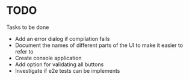 # TODO

Tasks to be done

* Add an error dialog if compilation fails
* Document the names of different parts of the UI to make it easier to refer to
* Create console application
* Add option for validating all buttons
* Investigate if e2e tests can be implements